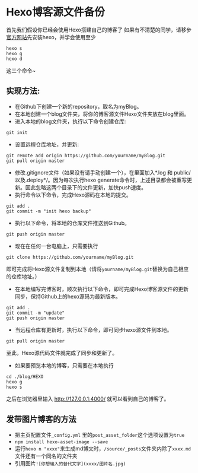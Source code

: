 # Hexo博客源文件备份
首先我们假设你已经会使用Hexo搭建自己的博客了
如果有不清楚的同学，请移步[官方网站](https://hexo.io/)先安装hexo，并学会使用至少
```
hexo s
hexo g
hexo d
```
这三个命令~
## 实现方法:

* 在Github下创建一个新的repository，取名为myBlog。
* 在本地创建一个blog文件夹，将你的博客源文件Hexo文件夹放在blog里面。
* 进入本地的blog文件夹，执行以下命令创建仓库:
```
git init
```

* 设置远程仓库地址，并更新:
```
git remote add origin https://github.com/yourname/myBlog.git 
git pull origin master
```
* 修改.gitignore文件（如果没有请手动创建一个），在里面加入*.log 和 public/ 以及.deploy*/。因为每次执行hexo generate命令时，上述目录都会被重写更新。因此忽略这两个目录下的文件更新，加快push速度。
* 执行命令以下命令，完成Hexo源码在本地的提交。
```
git add .
git commit -m "init hexo backup"
```
* 执行以下命令，将本地的仓库文件推送到Github。
```
git push origin master
```

* 现在在任何一台电脑上，只需要执行
```
git clone https://github.com/yourname/myBlog.git 
```
即可完成将Hexo源文件复制到本地（请将`yourname/myBlog.git`替换为自己相应的仓库地址。）

* 在本地编写完博客时，顺次执行以下命令，即可完成Hexo博客源文件的更新同步，保持Github上的hexo源码为最新版本。
```
git add .
git commit -m "update"
git push origin master
```
* 当远程仓库有更新时，执行以下命令，即可同步hexo源文件到本地。

```
git pull origin master
```
至此，Hexo源代码文件就完成了同步和更新了。

* 如果要预览本地的博客，只需要在本地执行
```
cd ./blog/HEXO
hexo g
hexo s
```
之后在浏览器里输入 http://127.0.0.1:4000/ 就可以看到自己的博客了。

## 发带图片博客的方法
- 把主页配置文件`_config.yml` 里的`post_asset_folder`这个选项设置为`true`
- `npm install hexo-asset-image --save`
- 运行`hexo n "xxxx"`来生成md博文时，`/source/_posts`文件夹内除了`xxxx.md`文件还有一个同名的文件夹
- 引用图片`![你想输入的替代文字](xxxx/图片名.jpg)`